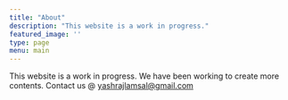 ```yaml
---
title: "About"
description: "This website is a work in progress."
featured_image: ''
type: page
menu: main
---
```


This website is a work in progress. We have been working to create more contents. Contact us @ yashrajlamsal@gmail.com

